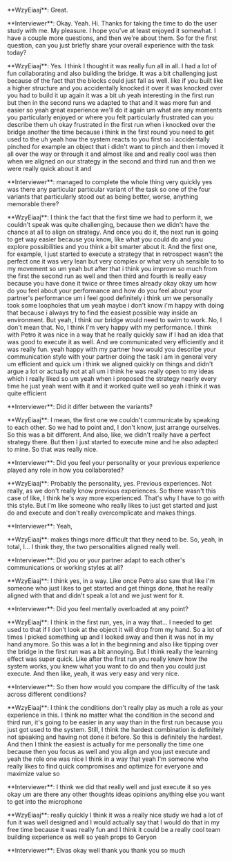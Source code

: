 \*\*WzyEiaaj\*\*: Great.

\*\*Interviewer\*\*: Okay. Yeah. Hi. Thanks for taking the time to do the user study with me. My pleasure. I hope you've at least enjoyed it somewhat. I have a couple more questions, and then we're about them. So for the first question, can you just briefly share your overall experience with the task today?

\*\*WzyEiaaj\*\*: Yes. I think I thought it was really fun all in all. I had a lot of fun collaborating and also building the bridge. It was a bit challenging just because of the fact that the blocks could just fall as well. like if you built like a higher structure and you accidentally knocked it over it was knocked over you had to build it up again it was a bit uh yeah interesting in the first run but then in the second runs we adapted to that and it was more fun and easier so yeah great experience we'll do it again um what are any moments you particularly enjoyed or where you felt particularly frustrated can you describe them uh okay frustrated in the first run when i knocked over the bridge another the time because i think in the first round you need to get used to the uh yeah how the system reacts to you first so i accidentally pinched for example an object that i didn't want to pinch and then i moved it all over the way or through it and almost like and and really cool was then when we aligned on our strategy in the second and third run and then we were really quick about it and

\*\*Interviewer\*\*: managed to complete the whole thing very quickly yes was there any particular particular variant of the task so one of the four variants that particularly stood out as being better, worse, anything memorable there?

\*\*WzyEiaaj\*\*: I think the fact that the first time we had to perform it, we couldn't speak was quite challenging, because then we didn't have the chance at all to align on strategy. And once you do it, the next run is going to get way easier because you know, like what you could do and you explore possibilities and you think a bit smarter about it. And the first one, for example, I just started to execute a strategy that in retrospect wasn't the perfect one it was very lean but very complex or what very uh sensible to to my movement so um yeah but after that i think you improve so much from the first the second run as well and then third and fourth is really easy because you have done it twice or three times already okay okay um how do you feel about your performance and how do you feel about your partner's performance um i feel good definitely i think um we personally took some loopholes that um yeah maybe i don't know i'm happy with doing that because i always try to find the easiest possible way inside an environment. But yeah, I think our bridge would need to swim to work. No, I don't mean that. No, I think I'm very happy with my performance. I think with Petro it was nice in a way that he really quickly saw if I had an idea that was good to execute it as well. And we communicated very efficiently and it was really fun. yeah happy with my partner how would you describe your communication style with your partner doing the task i am in general very um efficient and quick um i think we aligned quickly on things and didn't argue a lot or actually not at all um i think he was really open to my ideas which i really liked so um yeah when i proposed the strategy nearly every time he just yeah went with it and it worked quite well so yeah i think it was quite efficient

\*\*Interviewer\*\*: Did it differ between the variants?

\*\*WzyEiaaj\*\*: I mean, the first one we couldn't communicate by speaking to each other. So we had to point and, I don't know, just arrange ourselves. So this was a bit different. And also, like, we didn't really have a perfect strategy there. But then I just started to execute mine and he also adapted to mine. So that was really nice.

\*\*Interviewer\*\*: Did you feel your personality or your previous experience played any role in how you collaborated?

\*\*WzyEiaaj\*\*: Probably the personality, yes. Previous experiences. Not really, as we don't really know previous experiences. So there wasn't this case of like, I think he's way more experienced. That's why I have to go with this style. But I'm like someone who really likes to just get started and just do and execute and don't really overcomplicate and makes things.

\*\*Interviewer\*\*: Yeah,

\*\*WzyEiaaj\*\*: makes things more difficult that they need to be. So, yeah, in total, I... I think they, the two personalities aligned really well.

\*\*Interviewer\*\*: Did you or your partner adapt to each other's communications or working styles at all?

\*\*WzyEiaaj\*\*: I think yes, in a way. Like once Petro also saw that like I'm someone who just likes to get started and get things done, that he really aligned with that and didn't speak a lot and we just went for it.

\*\*Interviewer\*\*: Did you feel mentally overloaded at any point?

\*\*WzyEiaaj\*\*: I think in the first run, yes, in a way that... I needed to get used to that if I don't look at the object it will drop from my hand. So a lot of times I picked something up and I looked away and then it was not in my hand anymore. So this was a lot in the beginning and also like tipping over the bridge in the first run was a bit annoying. But I think really the learning effect was super quick. Like after the first run you really knew how the system works, you knew what you want to do and then you could just execute. And then like, yeah, it was very easy and very nice.

\*\*Interviewer\*\*: So then how would you compare the difficulty of the task across different conditions?

\*\*WzyEiaaj\*\*: I think the conditions don't really play as much a role as your experience in this. I think no matter what the condition in the second and third run, it's going to be easier in any way than in the first run because you just got used to the system. Still, I think the hardest combination is definitely not speaking and having not done it before. So this is definitely the hardest. And then I think the easiest is actually for me personally the time one because then you focus as well and you align and you just execute and yeah the role one was nice I think in a way that yeah I'm someone who really likes to find quick compromises and optimize for everyone and maximize value so

\*\*Interviewer\*\*: I think we did that really well and just execute it so yes okay um are there any other thoughts ideas opinions anything else you want to get into the microphone

\*\*WzyEiaaj\*\*: really quickly I think it was a really nice study we had a lot of fun it was well designed and I would actually say that I would do that in my free time because it was really fun and I think it could be a really cool team building experience as well so yeah props to Geryon

\*\*Interviewer\*\*: Elvas okay well thank you thank you so much

